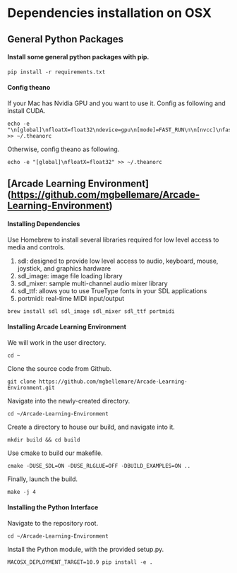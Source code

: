# Dependencies installation on OSX

## General Python Packages

#### Install some general python packages with pip.

```
pip install -r requirements.txt
```

#### Config theano
If your Mac has Nvidia GPU and you want to use it. Config as following
and install CUDA.
```
echo -e "\n[global]\nfloatX=float32\ndevice=gpu\n[mode]=FAST_RUN\n\n[nvcc]\nfastmath=True\n\n[cuda]\nroot=/usr/local/cuda" >> ~/.theanorc
```

Otherwise, config theano as following.
```
echo -e "[global]\nfloatX=float32" >> ~/.theanorc
```

## [Arcade Learning Environment] (https://github.com/mgbellemare/Arcade-Learning-Environment)

####  Installing Dependencies
Use Homebrew to install several libraries required for low level access to media and controls.

1. sdl: designed to provide low level access to audio, keyboard, mouse, joystick, and graphics hardware
2. sdl_image: image file loading library
3. sdl_mixer: sample multi-channel audio mixer library
4. sdl_ttf: allows you to use TrueType fonts in your SDL applications
5. portmidi: real-time MIDI input/output
```
brew install sdl sdl_image sdl_mixer sdl_ttf portmidi
```

####  Installing Arcade Learning Environment

We will work in the user directory.
```
cd ~
```

Clone the source code from Github.
```
git clone https://github.com/mgbellemare/Arcade-Learning-Environment.git
```

Navigate into the newly-created directory.
```
cd ~/Arcade-Learning-Environment
```

Create a directory to house our build, and navigate into it.
```
mkdir build && cd build
```

Use cmake to build our makefile.
```
cmake -DUSE_SDL=ON -DUSE_RLGLUE=OFF -DBUILD_EXAMPLES=ON ..
```

Finally, launch the build.
```
make -j 4
```

#### Installing the Python Interface
Navigate to the repository root.
```
cd ~/Arcade-Learning-Environment
```

Install the Python module, with the provided setup.py.
```
MACOSX_DEPLOYMENT_TARGET=10.9 pip install -e .
```



